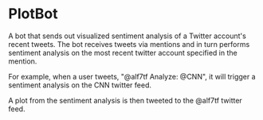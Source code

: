 # PlotBot

A bot that sends out visualized sentiment analysis of a Twitter account's recent tweets. The bot receives tweets via mentions and in turn performs sentiment analysis on the most recent twitter account specified in the mention.

For example, when a user tweets, "@alf7tf Analyze: @CNN", it will trigger a sentiment analysis on the CNN twitter feed.

A plot from the sentiment analysis is then tweeted to the @alf7tf twitter feed.